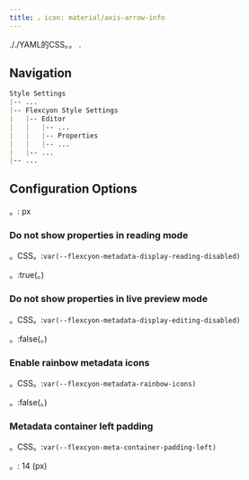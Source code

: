 ```yaml
---
title: 。icon: material/axis-arrow-info
---
```


././YAML的CSS。。
.

## Navigation

```md
Style Settings
|-- ...
|-- Flexcyon Style Settings
|   |-- Editor
|   |   |-- ...
|   |   |-- Properties
|   |   |-- ...
|   |-- ...
|-- ...
```

## Configuration Options

。: px

### Do not show properties in reading mode

。CSS。:`var(--flexcyon-metadata-display-reading-disabled)`

。:true(。)

### Do not show properties in live preview mode

。CSS。:`var(--flexcyon-metadata-display-editing-disabled)`

。:false(。)

### Enable rainbow metadata icons

。CSS。:`var(--flexcyon-metadata-rainbow-icons)`

。:false(。)

### Metadata container left padding

。CSS。:`var(--flexcyon-meta-container-padding-left)`

。: 14 (px)

